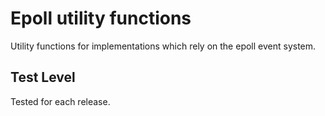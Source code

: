 Epoll utility functions
=======================

Utility functions for implementations which rely on the epoll event
system.

Test Level
----------

Tested for each release.
